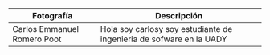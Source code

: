 ﻿
| Fotografía| Descripción |
|--|--|
| Carlos Emmanuel Romero Poot |  Hola soy carlosy soy estudiante de ingenieria de sofware en la UADY|

